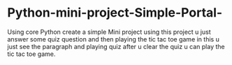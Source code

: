 # Python-mini-project-Simple-Portal-
Using core Python create a simple Mini project using this project u just answer some quiz question and then playing the tic tac toe game in this u just see the paragraph and playing quiz 
after u clear the quiz u can play the tic tac toe game.
